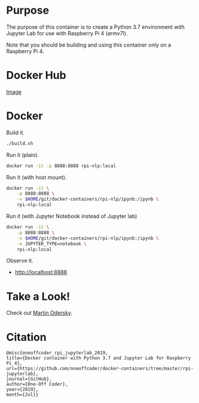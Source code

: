# Purpose

The purpose of this container is to create a Python 3.7 environment with Jupyter Lab for use with Raspberry Pi 4 (armv7l).

Note that you should be building and using this container only on a Raspberry Pi 4.

# Docker Hub

[Image](https://hub.docker.com/r/oneoffcoder/rpi-jupyterlab)

# Docker

Build it.

```bash
./build.sh
```

Run it (plain).

```bash
docker run -it -p 8888:8888 rpi-nlp:local
```

Run it (with host mount).

```bash
docker run -it \
    -p 8888:8888 \
    -v $HOME/git/docker-containers/rpi-nlp/ipynb:/ipynb \
    rpi-nlp:local
```

Run it (with Jupyter Notebook instead of Jupyter lab)

```bash
docker run -it \
    -p 8888:8888 \
    -v $HOME/git/docker-containers/rpi-nlp/ipynb:/ipynb \
    -e JUPYTER_TYPE=notebook \
    rpi-nlp:local
```

Observe it.

* [http://localhost:8888](http://localhost:8888)

# Take a Look!

Check out [Martin Odersky](https://en.wikipedia.org/wiki/Martin_Odersky).

# Citation

```
@misc{oneoffcoder_rpi_jupyterlab_2019, 
title={Docker container with Python 3.7 and Jupyter Lab for Raspberry Pi 4}, 
url={https://github.com/oneoffcoder/docker-containers/tree/master/rpi-jupyterlab}, 
journal={GitHub},
author={One-Off Coder}, 
year={2019}, 
month={Jul}}
```
